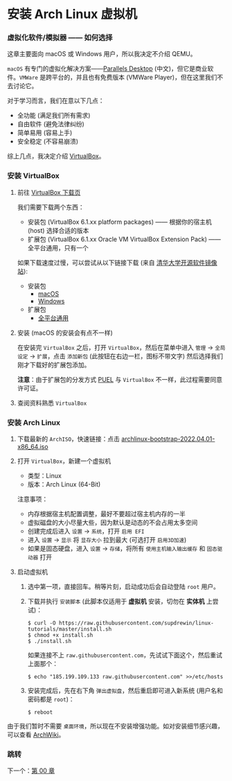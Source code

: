 # 安装 Arch Linux 虚拟机

### 虚拟化软件/模拟器 —— 如何选择

这章主要面向 macOS 或 Windows 用户，所以我决定不介绍 QEMU。

`macOS` 有专门的虚拟化解决方案——[Parallels Desktop](https://www.parallels.cn/)
(中文)，但它是商业软件。`VMWare` 是跨平台的，并且也有免费版本
(VMWare Player)，但在这里我们不去讨论它。

对于学习而言，我们在意以下几点：

- 全功能 (满足我们所有需求)
- 自由软件 (避免法律纠纷)
- 简单易用 (容易上手)
- 安全稳定 (不容易崩溃)

综上几点，我决定介绍 [VirtualBox](https://www.virtualbox.org/)。

### 安装 VirtualBox

1. 前往 [VirtualBox 下载页](https://www.virtualbox.org/wiki/Downloads)

   我们需要下载两个东西：

   - 安装包 (VirtualBox 6.1.xx platform packages) ——
     根据你的宿主机 (host) 选择合适的版本
   - 扩展包 (VirtualBox 6.1.xx Oracle VM VirtualBox Extension Pack) ——
     全平台通用，只有一个

   如果下载速度过慢，可以尝试从以下链接下载 (来自
   [清华大学开源软件镜像站](https://mirrors.tuna.tsinghua.edu.cn)):

   - 安装包
     - [macOS](https://mirrors.tuna.tsinghua.edu.cn/virtualbox/6.1.32/VirtualBox-6.1.32-149290-OSX.dmg)
     - [Windows](https://mirrors.tuna.tsinghua.edu.cn/virtualbox/6.1.32/VirtualBox-6.1.32-149290-Win.exe)
   - 扩展包
     - [全平台通用](https://mirrors.tuna.tsinghua.edu.cn/virtualbox/6.1.32/Oracle_VM_VirtualBox_Extension_Pack-6.1.32.vbox-extpack)

2. 安装 (macOS 的安装会有点不一样)

   在安装完 `VirtualBox` 之后，打开 `VirtualBox`，然后在菜单中进入
   `管理` -> `全局设定` -> `扩展`，点击 `添加新包`
   (此按钮在右边一栏，图标不带文字)
   然后选择我们刚才下载好的扩展包添加。

   **注意**：由于扩展包的分发方式
   [PUEL](https://www.virtualbox.org/wiki/VirtualBox_PUEL)
   与 `VirtualBox` 不一样，此过程需要同意许可证。

3. 查阅资料熟悉 `VirtualBox`

### 安装 Arch Linux

1. 下载最新的 `ArchISO`，快速链接：点击
   [archlinux-bootstrap-2022.04.01-x86_64.iso](https://mirrors.ustc.edu.cn/archlinux/iso/2022.04.01/archlinux-2022.04.01-x86_64.iso)

2. 打开 `VirtualBox`，新建一个虚拟机

   - 类型：Linux
   - 版本：Arch Linux (64-Bit)

   注意事项：

   - 内存根据宿主机配置调整，最好不要超过宿主机内存的一半
   - 虚拟磁盘的大小尽量大些，因为默认是动态的不会占用太多空间
   - 创建完成后进入 `设置` -> `系统`，打开 `启用 EFI`
   - 进入 `设置` -> `显示` 将 `显存大小` 拉到最大
     (可选打开 `启用3D加速`)
   - 如果是固态硬盘，进入 `设置` -> `存储`，将所有
     `使用主机输入输出缓存` 和
     `固态驱动器` 打开

3. 启动虚拟机

   1. 选中第一项，直接回车。稍等片刻，启动成功后会自动登陆
      `root` 用户。

   2. 下载并执行 `安装脚本`
      (此脚本仅适用于 **虚拟机** 安装，切勿在 **实体机** 上尝试)：

      ``` shell
      $ curl -O https://raw.githubusercontent.com/supdrewin/linux-tutorials/master/install.sh
      $ chmod +x install.sh
      $ ./install.sh
      ```

      如果连接不上 `raw.githubusercontent.com`，先试试下面这个，然后重试上面那个：

      ``` shell
      $ echo "185.199.109.133 raw.githubusercontent.com" >>/etc/hosts
      ```

   3. 安装完成后，先在右下角 `弹出虚拟盘`，然后重启即可进入新系统
      (用户名和密码都是 `root`)：

      ``` shell
      $ reboot
      ```

由于我们暂时不需要 `桌面环境`，所以现在不安装增强功能。如对安装细节感兴趣，可以查看
[ArchWiki](https://wiki.archlinux.org/title/Installation_guide)。

### 跳转

下一个：[第 00 章](https://github.com/supdrewin/linux-tutorials/blob/master/ch-00.md)

